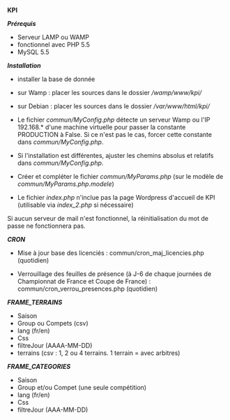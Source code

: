 __KPI__

___Prérequis___

- Serveur LAMP ou WAMP
- fonctionnel avec PHP 5.5
- MySQL 5.5

___Installation___

- installer la base de donnée

- sur Wamp : placer les sources dans le dossier */wamp/www/kpi/*

- sur Debian : placer les sources dans le dossier */var/www/html/kpi/*

- Le fichier *commun/MyConfig.php* détecte un serveur Wamp ou l'IP 192.168.* d'une machine virtuelle pour passer la constante PRODUCTION à False.
Si ce n'est pas le cas, forcer cette constante dans *commun/MyConfig.php*.

- Si l'installation est différentes, ajuster les chemins absolus et relatifs dans *commun/MyConfig.php*.

- Créer et compléter le fichier *commun/MyParams.php* (sur le modèle de *commun/MyParams.php.modele*)

- Le fichier *index.php* n'inclue pas la page Wordpress d'accueil de KPI (utilisable via *index_2.php* si nécessaire)


Si aucun serveur de mail n'est fonctionnel, la réinitialisation du mot de passe ne fonctionnera pas.

___CRON___

- Mise à jour base des licenciés : commun/cron_maj_licencies.php  (quotidien)

- Verrouillage des feuilles de présence (à J-6 de chaque journées de Championnat de France et Coupe de France) : commun/cron_verrou_presences.php  (quotidien)

 
___FRAME_TERRAINS___

- Saison
- Group ou Compets (csv)
- lang (fr/en)
- Css
- filtreJour (AAAA-MM-DD)
- terrains (csv : 1, 2 ou 4 terrains. 1 terrain = avec arbitres)

___FRAME_CATEGORIES___

- Saison
- Group et/ou Compet (une seule compétition)
- lang (fr/en)
- Css
- filtreJour (AAA-MM-DD)
